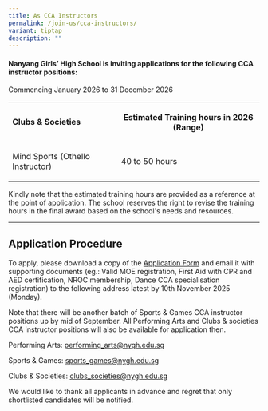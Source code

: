 ```yaml
---
title: As CCA Instructors
permalink: /join-us/cca-instructors/
variant: tiptap
description: ""
---
```

<h4><strong>Nanyang Girls’ High School is inviting applications for the following CCA instructor positions:</strong>&nbsp;</h4>
<p>Commencing January 2026 to 31 December 2026</p>
<table style="minWidth: 50px">
<colgroup>
<col>
<col>
</colgroup>
<tbody>
<tr>
<td rowspan="1" colspan="1">
<p><strong>Clubs &amp; Societies</strong>
</p>
</td>
<th rowspan="1" colspan="1">
<p><strong>Estimated Training hours in 2026 (Range)</strong>
</p>
</th>
</tr>
<tr>
<td rowspan="1" colspan="1">
<p>Mind Sports (Othello Instructor)</p>
</td>
<td rowspan="1" colspan="1">
<p>40 to 50 hours</p>
</td>
</tr>
</tbody>
</table>
<p>Kindly note that the estimated training hours are provided as a reference
at the point of application. The school reserves the right to revise the
training hours in the final award based on the school's needs and resources.</p>
<hr>
<h2>Application Procedure</h2>
<p>To apply, please download a copy of the <a href="/files/Application_form_for_NYGH_CCA_Coach_or_Instructor.pdf" rel="noopener noreferrer nofollow" target="_blank">Application Form</a> and
email it with supporting documents (eg.: Valid MOE registration, First
Aid with CPR and AED certification, NROC membership, Dance CCA specialisation
registration) to the following address latest by 10th November 2025 (Monday).</p>
<p>Note that there will be another batch of Sports &amp; Games CCA instructor
positions up by mid of September. All Performing Arts and Clubs &amp; societies
CCA instructor positions will also be available for application then.</p>
<p>Performing Arts: <a href="mailto:performing_arts@nygh.edu.sg" rel="noopener noreferrer nofollow" target="_blank">performing_arts@nygh.edu.sg</a>
</p>
<p>Sports &amp; Games: <a href="mailto:sports_games@nygh.edu.sg" rel="noopener noreferrer nofollow" target="_blank">sports_games@nygh.edu.sg</a>
</p>
<p>Clubs &amp; Societies: <a href="mailto:clubs_societies@nygh.edu.sg" rel="noopener noreferrer nofollow" target="_blank">clubs_societies@nygh.edu.sg</a>
</p>
<p>We would like to thank all applicants in advance and regret that only
shortlisted candidates will be notified.</p>